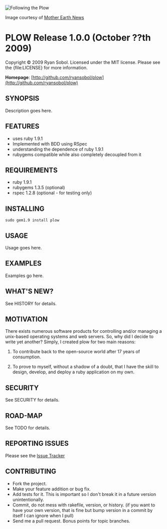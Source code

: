 ![Following the Plow](http://img.skitch.com/20091010-jd9m46i9g5u4fyyprkfe36p4q9.gif)

Image courtesy of [Mother Earth News](http://www.motherearthnews.com/Modern-Homesteading/1974-05-01/Walking-Plow.aspx)

PLOW Release 1.0.0 (October ??th 2009)
======================================

Copyright &copy; 2009 Ryan Sobol. Licensed under the MIT license.  Please see the {file:LICENSE} for more information.

**Homepage**:   [http://github.com/ryansobol/plow](http://github.com/ryansobol/plow)  


SYNOPSIS
--------

Description goes here.

FEATURES
--------

* uses ruby 1.9.1
* Implemented with BDD using RSpec
* understanding the dependence of ruby 1.9.1
* rubygems compatible while also completely decoupled from it

REQUIREMENTS
------------

* ruby 1.9.1
* rubygems 1.3.5 (optional)
* rspec 1.2.8 (optional - for testing only)

INSTALLING
----------

    sudo gem1.9 install plow

USAGE
-----

Usage goes here.

EXAMPLES
--------

Examples go here.

WHAT'S NEW?
-----------

See HISTORY for details.

MOTIVATION
----------

There exists numerous software products for controlling and/or managing a unix-based operating systems and web servers.  So, why did I decide to write yet another?  Simply, I created plow for two main reasons:

1. To contribute back to the open-source world after 17 years of consumption.

2. To prove to myself, without a shadow of a doubt, that I have the skill to design, develop, and deploy a ruby application on my own.

SECURITY
--------

See SECURITY for details.

ROAD-MAP
--------

See TODO for details.

REPORTING ISSUES
----------------

Please see the [Issue Tracker](http://github.com/ryansobol/plow/issues)

CONTRIBUTING
------------
 
* Fork the project.
* Make your feature addition or bug fix.
* Add tests for it. This is important so I don't break it in a future version unintentionally.
* Commit, do not mess with rakefile, version, or history.
  (if you want to have your own version, that is fine but bump version in a commit by itself I can ignore when I pull)
* Send me a pull request. Bonus points for topic branches.
